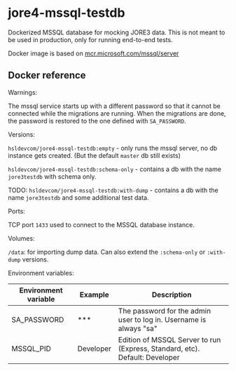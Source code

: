 # jore4-mssql-testdb

Dockerized MSSQL database for mocking JORE3 data. This is not meant to be used
in production, only for running end-to-end tests.

Docker image is based on
[mcr.microsoft.com/mssql/server](https://hub.docker.com/_/microsoft-mssql-server)

## Docker reference

Warnings:

The mssql service starts up with a different password so that it cannot be
connected while the migrations are running. When the migrations are done, the
password is restored to the one defined with `SA_PASSWORD`.

Versions:

`hsldevcom/jore4-mssql-testdb:empty` - only runs the mssql server, no db
instance gets created. (But the default `master` db still exists)

`hsldevcom/jore4-mssql-testdb:schema-only` - contains a db with the name
`jore3testdb` with schema only.

TODO: `hsldevcom/jore4-mssql-testdb:with-dump` - contains a db with the name
`jore3testdb` and some additional test data.

Ports:

TCP port `1433` used to connect to the MSSQL database instance.

Volumes:

`/data`: for importing dump data. Can also extend the `:schema-only` or
`:with-dump` versions.

Environment variables:

| Environment variable | Example   | Description                                                                 |
| -------------------- | --------- | --------------------------------------------------------------------------- |
| SA_PASSWORD          | \*\*\*    | The password for the admin user to log in. Username is always "sa"          |
| MSSQL_PID            | Developer | Edition of MSSQL Server to run (Express, Standard, etc). Default: Developer |
